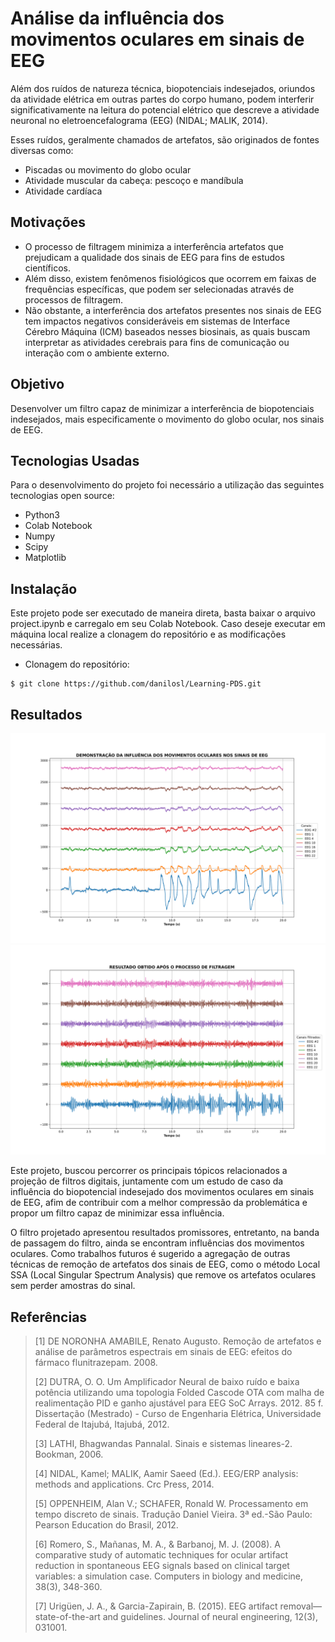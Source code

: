 # Análise da influência dos movimentos oculares em sinais de EEG

Além dos ruídos de natureza técnica, biopotenciais indesejados, oriundos da atividade elétrica em outras partes do corpo humano, podem interferir significativamente na leitura do potencial elétrico que descreve a atividade neuronal no eletroencefalograma (EEG) (NIDAL; MALIK, 2014).

Esses ruídos, geralmente chamados de artefatos, são originados de fontes diversas como:
- Piscadas ou movimento do globo ocular
- Atividade muscular da cabeça: pescoço e mandíbula
- Atividade cardíaca

## Motivações

- O processo de filtragem minimiza a interferência artefatos que prejudicam a qualidade dos sinais de EEG para fins de estudos científicos.
- Além disso, existem fenômenos fisiológicos que ocorrem em faixas de frequências específicas, que podem ser selecionadas através de processos de filtragem.
- Não obstante, a interferência dos artefatos presentes nos sinais de EEG tem impactos negativos consideráveis em sistemas de Interface Cérebro Máquina (ICM) baseados nesses biosinais, as quais buscam interpretar as atividades cerebrais para fins de comunicação ou interação com o ambiente externo.

## Objetivo

Desenvolver um filtro capaz de minimizar a interferência de biopotenciais indesejados, mais especificamente o movimento do globo ocular, nos sinais de EEG.

## Tecnologias Usadas

Para o desenvolvimento do projeto foi necessário a utilização das seguintes tecnologias open source:

- Python3
- Colab Notebook
- Numpy
- Scipy
- Matplotlib

## Instalação

Este projeto pode ser executado de maneira direta, basta baixar o arquivo project.ipynb e carregalo em seu Colab Notebook.
Caso deseje executar em máquina local realize a clonagem do repositório e as modificações necessárias.

 - Clonagem do repositório:
```shell
$ git clone https://github.com/danilosl/Learning-PDS.git
```

## Resultados

<p align="center">
  <img src="https://github.com/danilosl/Learning-PDS/raw/main/img/sinais_brutos.svg"/>
  <img src="https://github.com/danilosl/Learning-PDS/raw/main/img/sinais_filtrados.svg"/>
</p>

Este projeto, buscou percorrer os principais tópicos relacionados a projeção de filtros digitais, juntamente com um estudo de caso da influência do biopotencial indesejado dos movimentos oculares em sinais de EEG, afim de contribuir com a melhor compressão da problemática e propor um filtro capaz de minimizar essa influência.

O filtro projetado apresentou resultados promissores, entretanto, na banda de passagem do filtro, ainda se encontram influências dos movimentos oculares. Como trabalhos futuros é sugerido a agregação de outras técnicas de remoção de artefatos dos sinais de EEG, como o método Local SSA (Local Singular Spectrum Analysis) que remove os artefatos oculares sem perder amostras do sinal.

## Referências

>[1] DE NORONHA AMABILE, Renato Augusto. Remoção de artefatos e análise de parâmetros espectrais em sinais de EEG: efeitos do fármaco flunitrazepam. 2008.
>
>[2] DUTRA, O. O. Um Amplificador Neural de baixo ruído e baixa potência utilizando uma topologia Folded Cascode OTA com malha de realimentação PID e ganho ajustável para EEG SoC Arrays. 2012. 85 f. Dissertação (Mestrado) - Curso de Engenharia Elétrica, Universidade Federal de Itajubá, Itajubá, 2012.
>
>[3] LATHI, Bhagwandas Pannalal. Sinais e sistemas lineares-2. Bookman, 2006.
>
>[4] NIDAL, Kamel; MALIK, Aamir Saeed (Ed.). EEG/ERP analysis: methods and applications. Crc Press, 2014.
>
>[5] OPPENHEIM, Alan V.; SCHAFER, Ronald W. Processamento em tempo discreto de sinais. Tradução Daniel Vieira. 3ª ed.-São Paulo: Pearson Education do Brasil, 2012.
>
>[6] Romero, S., Mañanas, M. A., & Barbanoj, M. J. (2008). A comparative study of automatic techniques for ocular artifact reduction in spontaneous EEG signals based on clinical target variables: a simulation case. Computers in biology and medicine, 38(3), 348-360.
>
>[7] Urigüen, J. A., & Garcia-Zapirain, B. (2015). EEG artifact removal—state-of-the-art and guidelines. Journal of neural engineering, 12(3), 031001.
